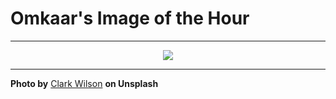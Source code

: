 # Omkaar's Image of the Hour

---

<div align="center">

<a href="https://unsplash.com/photos/close-up-of-a-green-leafs-ribbed-texture-vRdUlUQ5PFQ">
  <img src="https://images.unsplash.com/photo-1747579263364-872c1e4ecfd0?crop=entropy&cs=tinysrgb&fit=max&fm=jpg&ixid=M3w3NjA2Nzh8MHwxfHJhbmRvbXx8fHx8fHx8fDE3NTAzNjMyMDB8&ixlib=rb-4.1.0&q=80&w=1080" style="max-width:100%; height:auto;">
</a>



</div>

---

**Photo by** [Clark Wilson](https://unsplash.com/@clarkjenk) **on Unsplash**

